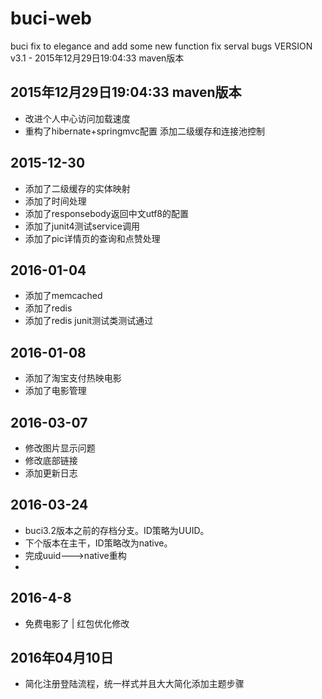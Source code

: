 # buci-web

buci fix to elegance and add some new function fix serval bugs VERSION v3.1  - 2015年12月29日19:04:33 maven版本
## 2015年12月29日19:04:33 maven版本
- 改进个人中心访问加载速度
- 重构了hibernate+springmvc配置 添加二级缓存和连接池控制

## 2015-12-30
- 添加了二级缓存的实体映射
- 添加了时间处理
- 添加了responsebody返回中文utf8的配置
- 添加了junit4测试service调用
- 添加了pic详情页的查询和点赞处理

## 2016-01-04
- 添加了memcached
- 添加了redis
- 添加了redis junit测试类测试通过

## 2016-01-08
- 添加了淘宝支付热映电影
- 添加了电影管理

## 2016-03-07
- 修改图片显示问题
- 修改底部链接
- 添加更新日志

## 2016-03-24

- buci3.2版本之前的存档分支。ID策略为UUID。
- 下个版本在主干，ID策略改为native。
- 完成uuid--->native重构
- 
## 2016-4-8
- 免费电影了 | 红包优化修改

## 2016年04月10日
- 简化注册登陆流程，统一样式并且大大简化添加主题步骤


